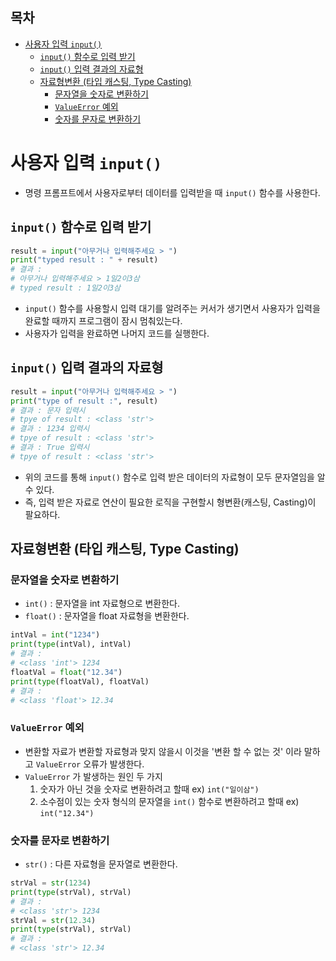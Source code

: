 ## 목차

- [사용자 입력 `input()`](#사용자-입력-input)
  - [`input()` 함수로 입력 받기](#input-함수로-입력-받기)
  - [`input()` 입력 결과의 자료형](#input-입력-결과의-자료형)
  - [자료형변환 (타입 캐스팅, Type Casting)](#자료형변환-타입-캐스팅-type-casting)
    - [문자열을 숫자로 변환하기](#문자열을-숫자로-변환하기)
    - [`ValueError` 예외](#valueerror-예외)
    - [숫자를 문자로 변환하기](#숫자를-문자로-변환하기)

# 사용자 입력 `input()`

- 명령 프롬프트에서 사용자로부터 데이터를 입력받을 때 `input()` 함수를 사용한다.

## `input()` 함수로 입력 받기

```python
result = input("아무거나 입력해주세요 > ")
print("typed result : " + result)
# 결과 :
# 아무거나 입력해주세요 > 1일2이3삼
# typed result : 1일2이3삼
```

- `input()` 함수를 사용할시 입력 대기를 알려주는 커서가 생기면서 사용자가 입력을 완료할 때까지 프로그램이 잠시 멈춰있는다.
- 사용자가 입력을 완료하면 나머지 코드를 실행한다.

## `input()` 입력 결과의 자료형

```python
result = input("아무거나 입력해주세요 > ")
print("type of result :", result)
# 결과 : 문자 입력시
# tpye of result : <class 'str'>
# 결과 : 1234 입력시
# tpye of result : <class 'str'>
# 결과 : True 입력시
# tpye of result : <class 'str'>
```

- 위의 코드를 통해 `input()` 함수로 입력 받은 데이터의 자료형이 모두 문자열임을 알 수 있다.
- 즉, 입력 받은 자료로 연산이 필요한 로직을 구현할시 형변환(캐스팅, Casting)이 팔요하다.

## 자료형변환 (타입 캐스팅, Type Casting)

### 문자열을 숫자로 변환하기

- `int()` : 문자열을 int 자료형으로 변환한다.
- `float()` : 문자열을 float 자료형을 변환한다.

```python
intVal = int("1234")
print(type(intVal), intVal)
# 결과 :
# <class 'int'> 1234
floatVal = float("12.34")
print(type(floatVal), floatVal)
# 결과 :
# <class 'float'> 12.34
```

### `ValueError` 예외

- 변환할 자료가 변환할 자료형과 맞지 않을시 이것을 '변환 할 수 없는 것' 이라 말하고 `ValueError` 오류가 발생한다.
- `ValueError` 가 발생하는 원인 두 가지
  1. 숫자가 아닌 것을 숫자로 변환하려고 할때 ex) `int("일이삼")`
  2. 소수점이 있는 숫자 형식의 문자열을 `int()` 함수로 변환하려고 할때 ex) `int("12.34")`

### 숫자를 문자로 변환하기

- `str()` : 다른 자료형을 문자열로 변환한다.

```python
strVal = str(1234)
print(type(strVal), strVal)
# 결과 :
# <class 'str'> 1234
strVal = str(12.34)
print(type(strVal), strVal)
# 결과 :
# <class 'str'> 12.34
```